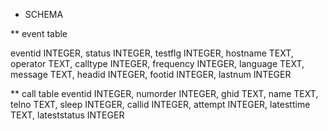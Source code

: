 * SCHEMA

** event table

eventid INTEGER, status INTEGER, testflg INTEGER, hostname TEXT, operator TEXT, calltype INTEGER, frequency INTEGER, language TEXT, message TEXT, headid INTEGER, footid INTEGER, lastnum INTEGER

** call table
eventid INTEGER, numorder INTEGER, ghid TEXT, name TEXT, telno TEXT, sleep INTEGER, callid INTEGER, attempt INTEGER, latesttime TEXT, lateststatus INTEGER
